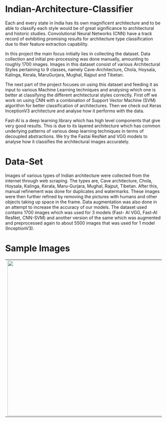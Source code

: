 # Indian-Architecture-Classifier
Each and every state in India has its own magnificent architecture and to be able to classify each style would be of great significance to architectural and historic studies. Convolutional Neural Networks (CNN) have a track record of exhibiting promising results for architecture type classification due to their feature extraction capability.

In this project the main focus initially lies in collecting the dataset. Data collection and initial pre-processing was done manually, amounting to roughly 1700 images. Images in this dataset consist of various Architectural Styles pertaining to 9 classes, namely Cave-Architecture, Chola, Hoysala, Kalinga, Kerala, MaruGurjara, Mughal, Rajput and Tibetan.

The next part of the project focuses on using this dataset and feeding it as input to various Machine Learning techniques and analysing which one is better at classifying the different architectural styles correctly. First off we work on using CNN with a combination of Support Vector Machine (SVM) algorithm for better classification of architectures. Then we check out Keras InceptionV3 architecture and analyse how it performs with the data.

Fast-AI is a deep learning library which has high level components that give very good results. This is due to its layered architecture which has common underlying patterns of various deep learning techniques in terms of decoupled abstractions. We try the Fastai ResNet and VGG models to analyse how it classifies the architectural images accurately.

# Data-Set
Images of various types of Indian architecture were collected from the internet through web scraping. The types are, Cave architecture, Chola, Hoysala, Kalinga, Kerala, Maru-Gurjara, Mughal, Rajput, Tibetan. After this, manual refinement was done for duplicates and watermarks.
These images were then further refined by removing the pictures with humans and other objects taking up space in the frame. Data augmentation was also done in an attempt to increase the accuracy of our models.
The dataset used contains 1700 images which was used for 3 models (Fast- AI VGG, Fast-AI ResNet, CNN-SVM) and another version of the same which was augmented and preprocessed again to about 5500 images that was used for 1 model (InceptionV3).

# Sample Images
<table>
 <tr>
   <td>
    <img src="https://github.com/21-aditya/Indian-Architecture-Classifier/blob/Computer_Science/SampleImage/Screenshot%202022-07-16%20at%2010.55.31%20PM.png" width="500" height="500" align="left">
   </td>
   <td>
<img src="https://github.com/21-aditya/Indian-Architecture-Classifier/blob/Computer_Science/SampleImages/Screenshot%202022-07-16%20at%2010.57.19%20PM.png" width="500" height="500" align="right">
   </td>
 </tr>
</table>
